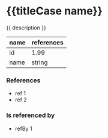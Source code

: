 # {{titleCase name}}

{{ description }}

| name | references |
| ---- | ---------- |
| id   | 1.99       |
| name | string     |

### References

- ref 1
- ref 2

### Is referenced by

- refBy 1

